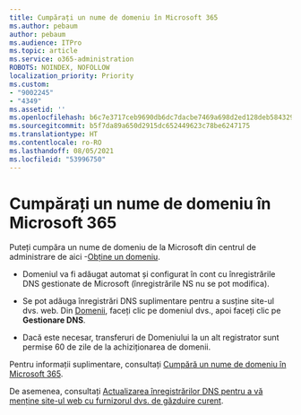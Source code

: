 ```yaml
---
title: Cumpărați un nume de domeniu în Microsoft 365
ms.author: pebaum
author: pebaum
ms.audience: ITPro
ms.topic: article
ms.service: o365-administration
ROBOTS: NOINDEX, NOFOLLOW
localization_priority: Priority
ms.custom:
- "9002245"
- "4349"
ms.assetid: ''
ms.openlocfilehash: b6c7e3717ceb9690db6dc7dacbe7469a698d2ed128deb5843291687814ba302e
ms.sourcegitcommit: b5f7da89a650d2915dc652449623c78be6247175
ms.translationtype: HT
ms.contentlocale: ro-RO
ms.lasthandoff: 08/05/2021
ms.locfileid: "53996750"
---
```

# <a name="buy-a-domain-name-in-microsoft-365"></a>Cumpărați un nume de domeniu în Microsoft 365

Puteți cumpăra un nume de domeniu de la Microsoft din centrul de administrare de aici -[Obține un domeniu](https://admin.microsoft.com/Domains/Buy).

- Domeniul va fi adăugat automat și configurat în cont cu înregistrările DNS gestionate de Microsoft (înregistrările NS nu se pot modifica).

- Se pot adăuga înregistrări DNS suplimentare pentru a susține site-ul dvs. web.  Din [Domenii](https://admin.microsoft.com/AdminPortal/Home#/Domains), faceți clic pe domeniul dvs., apoi faceți clic pe **Gestionare DNS**.

- Dacă este necesar, transferuri de Domeniului la un alt registrator sunt permise 60 de zile de la achiziționarea de domenii.

Pentru informații suplimentare, consultați [Cumpără un nume de domeniu în Microsoft 365](https://docs.microsoft.com/microsoft-365/admin/get-help-with-domains/buy-a-domain-name?view=o365-worldwide).

De asemenea, consultați [Actualizarea înregistrărilor DNS pentru a vă menține site-ul web cu furnizorul dvs. de găzduire curent](https://docs.microsoft.com/alchemyinsights/update-dns-records-to-keep-your-website-with-your-current-hosting-provider-0).
